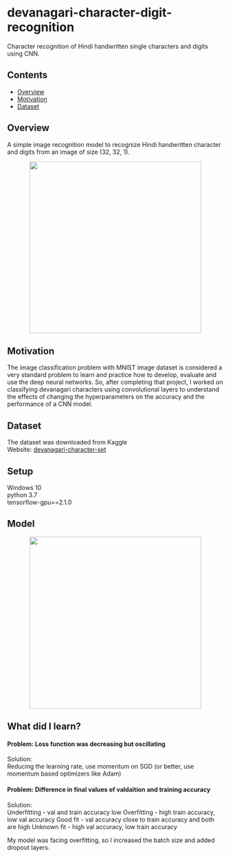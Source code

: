 # devanagari-character-digit-recognition
Character recognition of Hindi handwritten single characters and digits using CNN.

## Contents
* [Overview](#overview)
* [Motivation](#motivation)
* [Dataset](#dataset)

## Overview
A simple image recognition model to recognize Hindi handwritten character and digits from an image of size (32, 32, 1).

<p align="center">
  <img src="https://www.researchgate.net/profile/Kiran-Ravulakollu/publication/261876337/figure/fig1/AS:340899369373704@1458288151610/Samples-of-CPAR-2012-numeral-datasets.png" width="400">
</p>

## Motivation
The image classification problem with MNIST image dataset is considered a very standard problem to learn and practice how to develop, evaluate and use the deep neural networks. So, after completing that project, I worked on classifying devanagari characters using convolutional layers to understand the effects of changing the hyperparameters on the accuracy and the performance of a CNN model.

## Dataset
The dataset was downloaded from Kaggle<br>
Website: [devanagari-character-set](https://www.kaggle.com/rishianand/devanagari-character-set)

## Setup
Windows 10<br>
python 3.7<br>
tensorflow-gpu==2.1.0

## Model
<p align="center">
  <img src="" width="400">
</p>

## What did I learn?
#### Problem: Loss function was decreasing but oscillating
Solution:<br>
Reducing the learning rate, use momentum on SGD (or better, use momentum based optimizers like Adam)
#### Problem: Difference in final values of valdaition and training accuracy
Solution:<br>
Underfitting - val and train accuracy low
Overfitting - high train accuracy, low val accuracy
Good fit - val accuracy close to train accuracy and both are high
Unknown fit - high val accuracy, low train accuracy

My model was facing overfitting, so I increased the batch size and added dropout layers.
